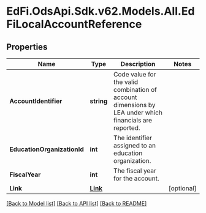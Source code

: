 # EdFi.OdsApi.Sdk.v62.Models.All.EdFiLocalAccountReference

## Properties

Name | Type | Description | Notes
------------ | ------------- | ------------- | -------------
**AccountIdentifier** | **string** | Code value for the valid combination of account dimensions by LEA under which financials are reported. | 
**EducationOrganizationId** | **int** | The identifier assigned to an education organization. | 
**FiscalYear** | **int** | The fiscal year for the account. | 
**Link** | [**Link**](Link.md) |  | [optional] 

[[Back to Model list]](../../README.md#documentation-for-models) [[Back to API list]](../../README.md#documentation-for-api-endpoints) [[Back to README]](../../README.md)

